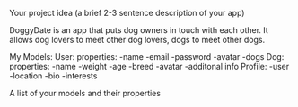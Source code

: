 Your project idea (a brief 2-3 sentence description of your app)

DoggyDate is an app that puts dog owners in touch with each other. It allows dog lovers to meet other dog lovers, dogs to meet other dogs.

My Models:
User:
    properties:
    -name 
    -email 
    -password 
    -avatar 
    -dogs
Dog:
    properties:
    -name
    -weight
    -age
    -breed
    -avatar
    -additonal info
Profile:
    -user
    -location
    -bio
    -interests






A list of your models and their properties
